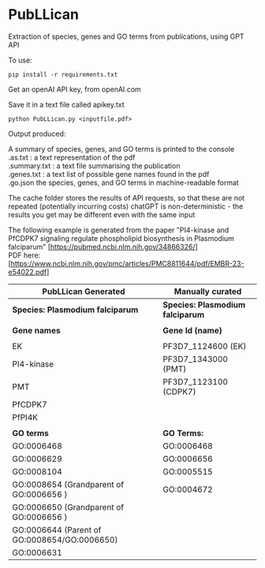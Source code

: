 # PubLLican
Extraction of species, genes and GO terms from publications, using GPT API

To use:

    pip install -r requirements.txt

Get an openAI API key, from openAI.com 

Save it in a text file called apikey.txt

    python PubLLican.py <inputfile.pdf>

Output produced:

A summary of species, genes, and GO terms is printed to the console  
<inputfile>.as.txt : a text representation of the pdf  
<inputfile>.summary.txt : a text file summarising the publication  
<inputfile>.genes.txt : a text list of possible gene names found in the pdf  
<inputfile>.go.json the species, genes, and GO terms in machine-readable format  

The cache folder stores the results of API requests, so that these are not repeated (potentially incurring costs)
chatGPT is non-deterministic - the results you get may be different even with the same input

The following example is generated from the paper
"PI4-kinase and PfCDPK7 signaling regulate phospholipid biosynthesis in Plasmodium falciparum"
[https://pubmed.ncbi.nlm.nih.gov/34866326/]  
PDF here: [https://www.ncbi.nlm.nih.gov/pmc/articles/PMC8811644/pdf/EMBR-23-e54022.pdf]  

| PubLLican Generated                          | Manually curated                   |
|----------------------------------------------|------------------------------------|
| **Species: Plasmodium falciparum**           | **Species: Plasmodium falciparum** |
|                                              |                                    |
| **Gene names**                               | **Gene Id (name)**                 |
|                                              |                                    |
| EK                                           | PF3D7_1124600 (EK)                 |
| PI4-kinase                                   | PF3D7_1343000 (PMT)                |
| PMT                                          | PF3D7_1123100 (CDPK7)              |
| PfCDPK7                                      |                                    |
| PfPI4K                                       |                                    |
|                                              |                                    |
| **GO terms**                                 | **GO Terms:**                      |
| GO:0006468                                   | GO:0006468                         |
| GO:0006629                                   | GO:0006656                         |
| GO:0008104                                   | GO:0005515                         |
| GO:0008654 (Grandparent of GO:0006656 )      | GO:0004672                         |
| GO:0006650 (Grandparent of GO:0006656 )      |                                    |
| GO:0006644 (Parent of GO:0008654/GO:0006650) |                                    |
| GO:0006631                                   |                                    |
